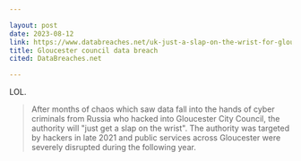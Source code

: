 ```yaml
---

layout: post
date: 2023-08-12
link: https://www.databreaches.net/uk-just-a-slap-on-the-wrist-for-gloucester-council-data-breach-which-saw-peoples-data-fall-into-hands-of-criminals/
title: Gloucester council data breach 
cited: DataBreaches.net

---
```


LOL. 

> After months of chaos which saw data fall into the hands of cyber criminals from Russia who hacked into Gloucester City Council, the authority will "just get a slap on the wrist". The authority was targeted by hackers in late 2021 and public services across Gloucester were severely disrupted during the following year.